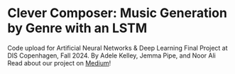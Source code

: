 # Clever Composer: Music Generation by Genre with an LSTM
Code upload for Artificial Neural Networks &amp; Deep Learning Final Project at DIS Copenhagen, Fall 2024.
By Adele Kelley, Jemma Pipe, and Noor Ali
Read about our project on [Medium](https://medium.com/@jpipe_36595/clever-composer-how-we-taught-a-neural-network-to-create-music-a7638edc7306)!
